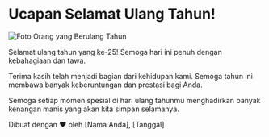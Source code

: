 <!DOCTYPE html>
<html lang="en">
<head>
    <meta charset="UTF-8">
    <meta name="viewport" content="width=device-width, initial-scale=1.0">
    <title>Ucapan Selamat Ulang Tahun!</title>
    <link rel="stylesheet" href="sa.css">
</head>
<body>
    <div class="container">
        <h1>Ucapan Selamat Ulang Tahun!</h1>
        <div class="birthday-person">
            <img src="birthday.jpg" alt="Foto Orang yang Berulang Tahun">
            <p>Selamat ulang tahun yang ke-25! Semoga hari ini penuh dengan kebahagiaan dan tawa.</p>
        </div>
        <div class="message">
            <p>Terima kasih telah menjadi bagian dari kehidupan kami. Semoga tahun ini membawa banyak keberuntungan dan prestasi bagi Anda.</p>
            <p>Semoga setiap momen spesial di hari ulang tahunmu menghadirkan banyak kenangan manis yang akan kita simpan selamanya.</p>
        </div>
        <footer>
            <p>Dibuat dengan ❤️ oleh [Nama Anda], [Tanggal]</p>
        </footer>
    </div>
</body>
</html>
